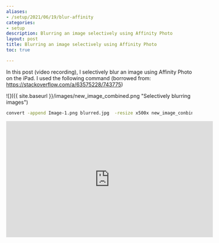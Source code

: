 ```yaml
---
aliases:
- /setup/2021/06/19/blur-affinity
categories:
- setup
description: Blurring an image selectively using Affinity Photo
layout: post
title: Blurring an image selectively using Affinity Photo
toc: true

---
```


In this post (video recording), I selectively blur an image using Affinity Photo on the iPad. I used the following command (borrowed from: https://stackoverflow.com/a/63575228/743775)

![]({{ site.baseurl }}/images/new_image_combined.png "Selectively blurring images")

```bash
convert -append Image-1.png blurred.jpg  -resize x500x new_image_conbined.png
```

<iframe width="560" height="315" src="https://www.youtube.com/embed/5xbhfr4jy8U" title="YouTube video player" frameborder="0" allow="accelerometer; autoplay; clipboard-write; encrypted-media; gyroscope; picture-in-picture" allowfullscreen></iframe>


 
 
